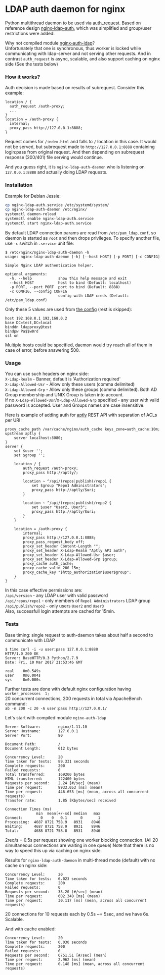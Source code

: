 # LDAP auth daemon for nginx

Python multithread daemon to be used via [auth_request](http://nginx.org/en/docs/http/ngx_http_auth_request_module.html). Based on reference design [nginx-ldap-auth](https://github.com/nginxinc/nginx-ldap-auth), which was simplified and group/user restrictions were added.  

Why not compiled module [nginx-auth-ldap](https://github.com/kvspb/nginx-auth-ldap)?  
Unfortunately that one is synchronous, thus worker is locked while communicating with ldap-server and not serving other requests. And in contrast `auth_request` is async, scalable, and also support caching on nginx side (See the tests below)

### How it works?
Auth decision is made based on results of subrequest. Consider this example:
```nginx
location / {
  auth_request /auth-proxy;
  ...
}
location = /auth-proxy {
  internal;
  proxy_pass http://127.0.0.1:8888;
}
```
Request comes for `/index.html` and falls to `/` location in this case. It would not be served, but subrequest made to `http://127.0.0.1:8888` containing login:pass from original request. And then depending on subrequest response (200/401) file serving would continue.

And you guess right, it is `nginx-ldap-auth-daemon` who is listening on `127.0.0.1:8888` and actually doing LDAP requests.

### Installation
Example for Debian Jessie:
```bash
cp nginx-ldap-auth.service /etc/systemd/system/
cp nginx-ldap-auth-daemon /etc/nginx/
systemctl daemon-reload
systemctl enable nginx-ldap-auth.service
systemctl start nginx-ldap-auth.service
```
By default LDAP connection params are read from `/etc/pam_ldap.conf`, so daemon is started as `root` and then drops privileges. To specify another file, use `-c` switch in `.service` unit file:
```
$ /etc/nginx/nginx-ldap-auth-daemon -h
usage: nginx-ldap-auth-daemon [-h] [--host HOST] [-p PORT] [-c CONFIG]

Simple Nginx LDAP authentication helper.

optional arguments:
  -h, --help            show this help message and exit
  --host HOST           host to bind (Default: localhost)
  -p PORT, --port PORT  port to bind (Default: 8888)
  -c CONFIG, --config CONFIG
                        config with LDAP creds (Default: /etc/pam_ldap.conf)
```
Only these 5 values are used from [the config](https://linux.die.net/man/5/pam_ldap) (rest is skipped):
```nginx
host 192.168.0.1 192.168.0.2
base DC=test,DC=local
binddn ldapproxy@test
bindpw Pa$$w0rd
ssl on
```
Multiple hosts could be specified, daemon would try reach all of them in case of error, before answering 500.

### Usage
You can use such headers on nginx side:  
`X-Ldap-Realm` - Banner, default is 'Authorization required'  
`X-Ldap-Allowed-Usr` - Allow only these users (comma delimited)  
`X-Ldap-Allowed-Grp` - Allow only these groups (comma delimited). Both AD Group membership and UNIX Group is taken into account.  
If no `X-Ldap-Allowed-Usr`/`X-Ldap-Allowed-Grp` specified - any user with valid password is accepted.
User and Groups names are case insensitive.

Here is example of adding auth for [aptly](https://www.aptly.info/doc/api/) REST API with separation of ACLs per URI:
```nginx
proxy_cache_path /var/cache/nginx/auth_cache keys_zone=auth_cache:10m;
upstream aptly {
    server localhost:8080;
}
server {
    set $user '';
    set $group '';

    location / {
        auth_request /auth-proxy;
        proxy_pass http://aptly/;

        location ~ ^/api/(repos|publish)/repo1 {
            set $group "Repo1 Administrators";
            proxy_pass http://aptly/$uri;
        }

        location ~ ^/api/(repos|publish)/repo2 {
            set $user "User2, User3";
            proxy_pass http://aptly/$uri;
        }
    }

    location = /auth-proxy {
        internal;
        proxy_pass http://127.0.0.1:8888;
        proxy_pass_request_body off;
        proxy_set_header Content-Length "";
        proxy_set_header X-Ldap-Realm "Aptly API auth";
        proxy_set_header X-Ldap-Allowed-Usr $user;
        proxy_set_header X-Ldap-Allowed-Grp $group;
        proxy_cache auth_cache;
        proxy_cache_valid 200 15m;
        proxy_cache_key "$http_authorization$user$group";
    }
}
```
In this case effective permissions are:  
`/api/version` - any LDAP user with valid password  
`/api/repos/repo1` - only members of `Repo1 Administrators` LDAP group  
`/api/publish/repo2` - only users `User2` and `User3`  
Also, successfull login attempts are cached for 15min.

### Tests
Base timing: single request to auth-daemon takes about half a second to communicate with LDAP
```
$ time curl -i -u user:pass 127.0.0.1:8888
HTTP/1.0 200 OK
Server: BaseHTTP/0.3 Python/2.7.9
Date: Fri, 10 Mar 2017 21:53:46 GMT

real    0m0.549s
user    0m0.004s
sys     0m0.000s
```

Further tests are done with default nginx configuration having `worker_processes  1;`  
20 concurrent connections, 200 requests in total via ApacheBench command:  
`ab -n 200 -c 20 -A user:pass http://127.0.0.1/`

Let's start with compiled module `nginx-auth-ldap`
```
Server Software:        nginx/1.11.10
Server Hostname:        127.0.0.1
Server Port:            80

Document Path:          /
Document Length:        612 bytes

Concurrency Level:      20
Time taken for tests:   89.331 seconds
Complete requests:      200
Failed requests:        0
Total transferred:      169200 bytes
HTML transferred:       122400 bytes
Requests per second:    2.24 [#/sec] (mean)
Time per request:       8933.053 [ms] (mean)
Time per request:       446.653 [ms] (mean, across all concurrent requests)
Transfer rate:          1.85 [Kbytes/sec] received

Connection Times (ms)
              min  mean[+/-sd] median   max
Connect:        0    0   0.1      0       1
Processing:  4687 8721 758.9   8931    8946
Waiting:     4687 8721 758.9   8931    8946
Total:       4688 8721 758.8   8931    8946
```
2req/s = 0.5s per request showing one worker blocking connection. (All 20 simultaneous connections are waiting in one queue) Note that there is no way to speed this up via caching on nginx side.

Results for `nginx-ldap-auth-daemon` in multi-thread mode (default) with no cache on nginx side:
```
Concurrency Level:      20
Time taken for tests:   6.023 seconds
Complete requests:      200
Failed requests:        0
Requests per second:    33.20 [#/sec] (mean)
Time per request:       602.348 [ms] (mean)
Time per request:       30.117 [ms] (mean, across all concurrent requests)
```
20 connections for 10 requests each by 0.5s ~= 5sec, and we have 6s. Scalable.

And with cache enabled:
```
Concurrency Level:      20
Time taken for tests:   0.030 seconds
Complete requests:      200
Failed requests:        0
Requests per second:    6751.51 [#/sec] (mean)
Time per request:       2.962 [ms] (mean)
Time per request:       0.148 [ms] (mean, across all concurrent requests)
```
